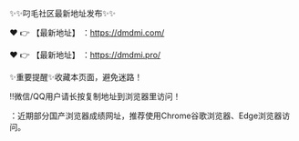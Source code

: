 ✨✨叼毛社区最新地址发布✨✨


❤️ 👉 【最新地址】 ：https://dmdmi.com/


❤️ 👉 【最新地址】 ：https://dmdmi.pro/

✨重要提醒✨收藏本页面，避免迷路！

‼️微信/QQ用户请长按复制地址到浏览器里访问！

：近期部分国产浏览器成绩网址，推荐使用Chrome谷歌浏览器、Edge浏览器访问。
